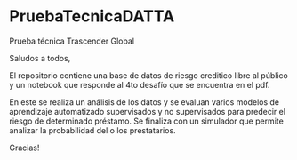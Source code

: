 # PruebaTecnicaDATTA
Prueba técnica Trascender Global

Saludos a todos, 

El repositorio contiene una base de datos de riesgo creditico libre al público y un notebook que responde al 4to desafío que se encuentra en el pdf.

En este se realiza un análisis de los datos y se evaluan varios modelos de aprendizaje automatizado supervisados y no supervisados para predecir el riesgo de determinado préstamo.
Se finaliza con un simulador que permite analizar la probabilidad del o los prestatarios.

Gracias!

